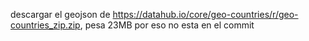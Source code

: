 descargar el geojson de https://datahub.io/core/geo-countries/r/geo-countries_zip.zip, pesa 23MB por eso no esta en el commit